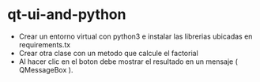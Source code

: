 # qt-ui-and-python


*  Crear un entorno virtual con python3 e instalar las librerias ubicadas en requirements.tx
*  Crear otra clase con un metodo que calcule el factorial
*  Al hacer clic en el boton debe mostrar el resultado en un mensaje ( QMessageBox ).

